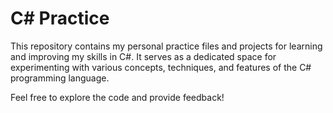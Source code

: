 # C# Practice

This repository contains my personal practice files and projects for learning and improving my skills in C#. It serves as a dedicated space for experimenting with various concepts, techniques, and features of the C# programming language.

Feel free to explore the code and provide feedback!
